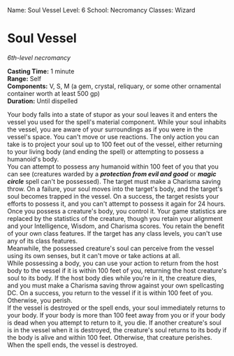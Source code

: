 Name: Soul Vessel
Level: 6
School: Necromancy
Classes: Wizard

# Soul Vessel 
_6th-level necromancy_ 

**Casting Time:** 1 minute    
**Range:** Self    
**Components:** V, S, M (a gem, crystal, reliquary, or some other ornamental container worth at least 500 gp)    
**Duration:** Until dispelled 

Your body falls into a state of stupor as your soul leaves it and enters the vessel you used for the spell's material component. While your soul inhabits the vessel, you are aware of your surroundings as if you were in the vessel's space. You can't move or use reactions. The only action you can take is to project your soul up to 100 feet out of the vessel, either returning to your living body (and ending the spell) or attempting to possess a humanoid's body.    
You can attempt to possess any humanoid within 100 feet of you that you can see (creatures warded by a **_protection from evil and good_** or **_magic circle_** spell can't be possessed). The target must make a Charisma saving throw. On a failure, your soul moves into the target's body, and the target's soul becomes trapped in the vessel. On a success, the target resists your efforts to possess it, and you can't attempt to possess it again for 24 hours.    
Once you possess a creature's body, you control it. Your game statistics are replaced by the statistics of the creature, though you retain your alignment and your Intelligence, Wisdom, and Charisma scores. You retain the benefit of your own class features. If the target has any class levels, you can't use any of its class features.    
Meanwhile, the possessed creature's soul can perceive from the vessel using its own senses, but it can't move or take actions at all.    
While possessing a body, you can use your action to return from the host body to the vessel if it is within 100 feet of you, returning the host creature's soul to its body. If the host body dies while you're in it, the creature dies, and you must make a Charisma saving throw against your own spellcasting DC. On a success, you return to the vessel if it is within 100 feet of you. Otherwise, you perish.    
If the vessel is destroyed or the spell ends, your soul immediately returns to your body. If your body is more than 100 feet away from you or if your body is dead when you attempt to return to it, you die. If another creature's soul is in the vessel when it is destroyed, the creature's soul returns to its body if the body is alive and within 100 feet. Otherwise, that creature perishes.    
When the spell ends, the vessel is destroyed.